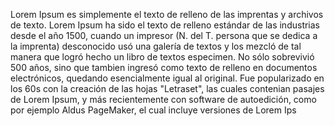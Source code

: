 Lorem Ipsum es simplemente el texto de relleno de las imprentas y archivos de texto. Lorem Ipsum ha 
sido el texto de relleno estándar de las industrias desde el año 1500, cuando un impresor (N. del T.
 persona que se dedica a la imprenta) desconocido usó una galería de textos y los mezcló de tal manera
  que logró hecho un libro de textos especimen. No sólo sobrevivió 500 años, sino que tambien ingresó 
  como texto de relleno en documentos electrónicos, quedando esencialmente igual al original. Fue 
  popularizado en los 60s con la creación de las hojas "Letraset", las cuales contenian pasajes de 
  Lorem Ipsum, y más recientemente con software de autoedición, como por ejemplo Aldus PageMaker, el
   cual incluye versiones de Lorem Ips
    